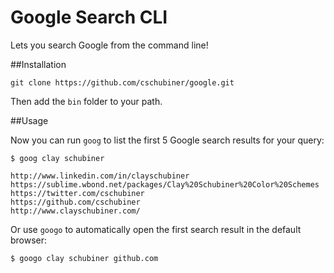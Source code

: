 Google Search CLI
======

Lets you search Google from the command line!

##Installation
```
git clone https://github.com/cschubiner/google.git
```

Then add the `bin` folder to your path.

##Usage

Now you can run `goog` to list the first 5 Google search results for your query:
```
$ goog clay schubiner

http://www.linkedin.com/in/clayschubiner
https://sublime.wbond.net/packages/Clay%20Schubiner%20Color%20Schemes
https://twitter.com/cschubiner
https://github.com/cschubiner
http://www.clayschubiner.com/
```

Or use `googo` to automatically open the first search result in the default browser:
```
$ googo clay schubiner github.com
```

